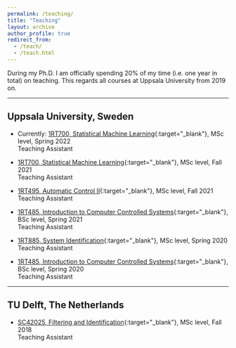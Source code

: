 ```yaml
---
permalink: /teaching/
title: "Teaching"
layout: archive
author_profile: true
redirect_from: 
  - /teach/
  - /teach.html
---
```


During my Ph.D. I am officially spending 20% of my time (i.e. one year in total) on teaching. 
This regards all courses at Uppsala University from 2019 on.

---
## Uppsala University, Sweden
- Currently: [1RT700, Statistical Machine Learning](https://uppsala.instructure.com/courses/46077){:target="_blank"}, 
MSc level, Spring 2022\
Teaching Assistant

- [1RT700, Statistical Machine Learning](https://uppsala.instructure.com/courses/44706){:target="_blank"}, 
MSc level, Fall 2021\
Teaching Assistant

- [1RT495, Automatic Control II](https://www.uu.se/en/admissions/freestanding-courses/course-syllabus/?kpid=38780&lasar=21%2F22&typ=1){:target="_blank"}, 
MSc level, Fall 2021 \
Teaching Assistant

- [1RT485, Introduction to Computer Controlled Systems](https://www.uu.se/en/admissions/freestanding-courses/course/?kKod=1RT485&typ=1){:target="_blank"}, 
BSc level, Spring 2021 \
Teaching Assistant

- [1RT885, System Identification](https://www.uu.se/en/admissions/freestanding-courses/course/?kKod=1RT885&typ=1){:target="_blank"}, 
MSc level, Spring 2020 \
Teaching Assistant

- [1RT485, Introduction to Computer Controlled Systems](https://www.uu.se/en/admissions/freestanding-courses/course/?kKod=1RT485&typ=1){:target="_blank"}, 
BSc level, Spring 2020 \
Teaching Assistant

---
## TU Delft, The Netherlands
- [SC42025, Filtering and Identification](https://studiegids.tudelft.nl/a101_displayCourse.do?course_id=41297){:target="_blank"}, 
MSc level, Fall 2018 \
Teaching Assistant
